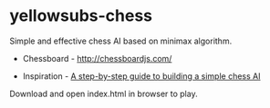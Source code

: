 # yellowsubs-chess
Simple and effective chess AI based on minimax algorithm. 

- Chessboard - http://chessboardjs.com/ 

- Inspiration - [A step-by-step guide to building a simple chess AI](https://www.freecodecamp.org/news/simple-chess-ai-step-by-step-1d55a9266977/)

Download and open index.html in browser to play. 
